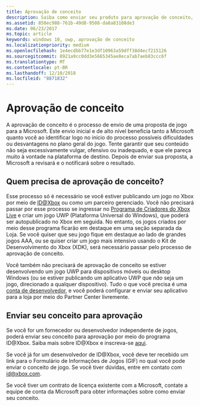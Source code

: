 ```yaml
---
title: Aprovação de conceito
description: Saiba como enviar seu produto para aprovação de conceito, que você precisará se seu produto for executado no Xbox ou usar o Xbox Live.
ms.assetid: 850ec988-761b-49d8-9508-da8a83108de3
ms.date: 06/23/2017
ms.topic: article
keywords: windows 10, uwp, aprovação de conceito
ms.localizationpriority: medium
ms.openlocfilehash: 1e4ecdbb77e1e3df10963a59dff38d4ecf215126
ms.sourcegitcommit: 8921a9cc0dd3e5665345ae8eca7ab7aeb83ccc6f
ms.translationtype: MT
ms.contentlocale: pt-BR
ms.lasthandoff: 12/10/2018
ms.locfileid: "8871832"
---
```

# <a name="concept-approval"></a>Aprovação de conceito

A aprovação de conceito é o processo de envio de uma proposta de jogo para a Microsoft. Este envio inicial e de alto nível beneficia tanto a Microsoft quanto você ao identificar logo no início do processo possíveis dificuldades ou desvantagens no plano geral do jogo. Tente garantir que seu conteúdo não seja excessivamente vulgar, ofensivo ou inadequado, e que ele pareça muito à vontade na plataforma de destino. Depois de enviar sua proposta, a Microsoft a revisará e o notificará sobre o resultado.

## <a name="who-needs-concept-approval"></a>Quem precisa de aprovação de conceito?

Esse processo só é necessário se você estiver publicando um jogo no Xbox por meio de [ID@Xbox](http://www.xbox.com/Developers/id) ou como um parceiro gerenciado. Você não precisará passar por esse processo se ingressar no [Programa de Criadores do Xbox Live](https://developer.microsoft.com/games/xbox/xboxlive/creator) e criar um jogo UWP (Plataforma Universal do Windows), que poderá ser autopublicado no Xbox em seguida. No entanto, os jogos criados por meio desse programa ficarão em destaque em uma seção separada da Loja. Se você quiser que seu jogo fique em destaque ao lado de grandes jogos AAA, ou se quiser criar um jogo mais intensivo usando o Kit de Desenvolvimento do Xbox (XDK), será necessário passar pelo processo de aprovação de conceito.

Você também não precisará de aprovação de conceito se estiver desenvolvendo um jogo UWP para dispositivos móveis ou desktop Windows (ou se estiver publicando um aplicativo UWP que *não* seja um jogo, direcionado a qualquer dispositivo). Tudo o que você precisa é uma [conta de desenvolvedor](https://go.microsoft.com/fwlink/?LinkId=817223), e você poderá configurar e enviar seu aplicativo para a loja por meio do Partner Center livremente.

## <a name="submit-your-concept-for-approval"></a>Enviar seu conceito para aprovação

Se você for um fornecedor ou desenvolvedor independente de jogos, poderá enviar seu conceito para aprovação por meio do programa ID@Xbox. Saiba mais sobre ID@Xbox e inscreva-se [aqui](http://www.xbox.com/Developers/id).

Se você já for um desenvolvedor de ID@Xbox, você deve ter recebido um link para o Formulário de Informações de Jogos (GIF) no qual você pode enviar o conceito de jogo. Se você tiver dúvidas, entre em contato com [id@xbox.com](mailto:id@xbox.com).

Se você tiver um contrato de licença existente com a Microsoft, contate a equipe de conta da Microsoft para obter informações sobre como enviar seu conceito.